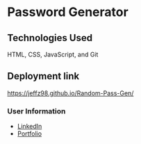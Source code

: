 # Password Generator



## Technologies Used

HTML, CSS, JavaScript, and Git

## Deployment link

https://jeffz98.github.io/Random-Pass-Gen/

### User Information
- [LinkedIn](https://www.linkedin.com/in/jeffrey-zhang-52315522a/)
- [Portfolio](https://jeffz98.github.io/Twilights_Portfolio/)